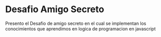 # Desafio Amigo Secreto

Presento el Desafio de amigo secreto en el cual se implementan los conocimientos que aprendimos en logica de programacion en javascript
